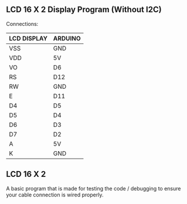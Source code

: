 LCD 16 X 2 Display Program (Without I2C)
-------

Connections: 

| LCD DISPLAY | ARDUINO |
| --------------- | --------------- |
| VSS | GND |
| VDD | 5V |
| VO | D6 |
| RS | D12 |
| RW | GND |
| E  | D11 |
| D4 | D5 |
| D5 | D4 |
| D6 | D3 |
| D7 | D2 |
| A | 5V |
| K | GND |

LCD 16 X 2
---

A basic program that is made for testing the code / debugging to ensure your cable connection is wired properly.
